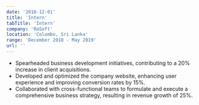 ```yaml
---
date: '2018-12-01'
title: 'Intern'
tabTitle: 'Intern'
company: 'RaSoft'
location: 'Colombo, Sri Lanka'
range: 'December 2018 - May 2019'
url: ''
---
```


- Spearheaded business development initiatives, contributing to a 20% increase in client acquisitions.
- Developed and optimized the company website, enhancing user experience and improving conversion rates by 15%.
- Collaborated with cross-functional teams to formulate and execute a comprehensive business strategy, resulting in revenue growth of 25%.
